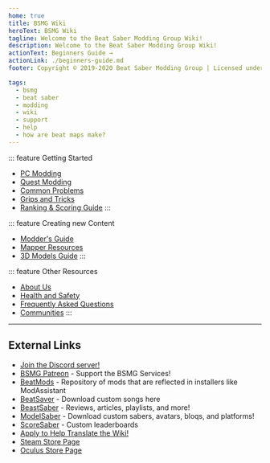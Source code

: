 ```yaml
---
home: true
title: BSMG Wiki
heroText: BSMG Wiki
tagline: Welcome to the Beat Saber Modding Group Wiki!
description: Welcome to the Beat Saber Modding Group Wiki!
actionText: Beginners Guide →
actionLink: ./beginners-guide.md
footer: Copyright © 2019-2020 Beat Saber Modding Group | Licensed under CC BY-NC-SA 4.0

tags:
  - bsmg
  - beat saber
  - modding
  - wiki
  - support
  - help
  - how are beat maps make?
---
```


<div class='features'>

::: feature Getting Started
* [PC Modding](./pc-modding.md)
* [Quest Modding](./quest-modding.md)
* [Common Problems](./support/)
* [Grips and Tricks](./grips-and-tricks.md)
* [Ranking & Scoring Guide](./ranking-guide.md)
:::

::: feature Creating new Content
* [Modder's Guide](/modding/)
* [Mapper Resources](/mapping/)
* [3D Models Guide](/models/)
:::

::: feature Other Resources
* [About Us](/about/)
* [Health and Safety](./health-and-safety.md)
* [Frequently Asked Questions](/faq/)
* [Communities](/communities/)
:::

</div>
<hr />

## External Links
* [Join the Discord server!](https://discord.gg/beatsabermods)
* [BSMG Patreon](https://www.patreon.com/beatsabermods) - Support the BSMG Services!
* [BeatMods](https://beatmods.com) - Repository of mods that are reflected in installers like ModAssistant
* [BeatSaver](https://beatsaver.com/) - Download custom songs here
* [BeastSaber](https://bsaber.com/) - Reviews, articles, playlists, and more!
* [ModelSaber](https://modelsaber.com/) - Download custom sabers, avatars, bloqs, and platforms!
* [ScoreSaber](https://scoresaber.com/) - Custom leaderboards
* [Apply to Help Translate the Wiki!](https://forms.gle/e3BqA3poMjESARe76)
* [Steam Store Page](https://store.steampowered.com/app/620980/Beat_Saber/)
* [Oculus Store Page](https://www.oculus.com/experiences/rift/1304877726278670/)
